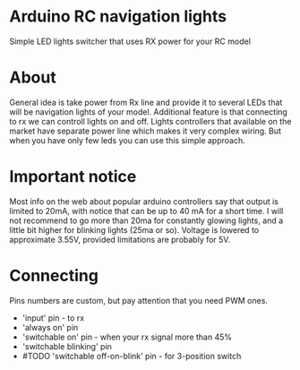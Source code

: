 # Arduino RC navigation lights
Simple LED lights switcher that uses RX power for your RC model

# About
General idea is take power from Rx line and provide it to several LEDs that will be navigation lights of your model.
Additional feature is that connecting to rx we can controll lights on and off.
Lights controllers that available on the market have separate power line which makes it very complex wiring. But when you have only few leds you can use this simple approach.

# Important notice
Most info on the web about popular arduino controllers say that output is limited to 20mA, with notice that can be up to 40 mA for a short time. 
I will not recommend to go more than 20ma for constantly glowing lights, and a little bit higher for blinking lights (25ma or so).
Voltage is lowered to approximate 3.55V, provided limitations are probably for 5V.

# Connecting
Pins numbers are custom, but pay attention that you need PWM ones.
- 'input' pin - to rx
- 'always on' pin
- 'switchable on' pin - when your rx signal more than 45%
- 'switchable blinking' pin 
- #TODO 'switchable off-on-blink' pin - for 3-position switch
